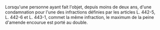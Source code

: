 Lorsqu'une personne ayant fait l'objet, depuis moins de deux ans, d'une condamnation pour l'une des infractions définies par les articles L. 442-5, L. 442-6 et L. 443-1, commet la même infraction, le maximum de la peine d'amende encourue est porté au double.


  

  
